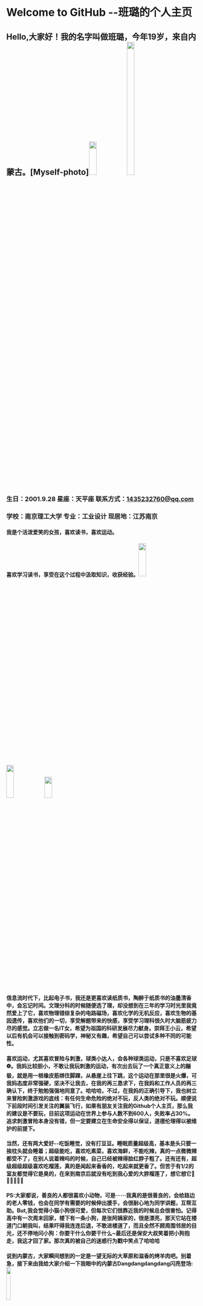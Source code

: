 # Welcome to GitHub --班璐的个人主页
## Hello,大家好！我的名字叫做班璐，今年19岁，来自内蒙古。[Myself-photo]<img src="http://m.qpic.cn/psc?/V13HQXgk0FOoxx/45NBuzDIW489QBoVep5mcQaeByJF2iDmP0vxdTeTgdD*Z7UkeRiI4YGat*djTv0Z23qYR2ZlCXgDIT8wW75dg0rO4QMzp0L4s569MVmTzj8!/b&bo=HALAAwAAAAABF.0!&rf=viewer_4&t=5" height="15%" width="20%"><img src="http://m.qpic.cn/psc?/V13HQXgk0PH81j/45NBuzDIW489QBoVep5mcWtnao6Mso58DYPlnfm*1TC4.2QkfF4NAYNmWcOyVonxL5MyYOZwGIE7arpctb16SGsCA.qhT57UobdXkbuX7oQ!/b&bo=9wNQAgAAAAADR8Q!&rf=viewer_4&t=5" height="30%" width="20%">
### 生日：2001.9.28   星座：天平座   联系方式：1435232760@qq.com
### 学校：南京理工大学  专业：工业设计  现居地：江苏南京
####   我是个活泼爱笑的女孩，喜欢读书，喜欢运动。

####   喜欢学习读书，享受在这个过程中汲取知识，收获经验。<img src="http://m.qpic.cn/psc?/V13HQXgk0PH81j/45NBuzDIW489QBoVep5mcWtnao6Mso58DYPlnfm*1TAjY2LLib2c5Fqd6NeUdPnslYZJA1Y8YxZ8TOdr5Snct*aRIAtayoJcUWF.ZQ7ttis!/b&bo=YwKXAQAAAAABF8c!&rf=viewer_4&t=5" height="15%" width="20%"><img src="http://m.qpic.cn/psc?/V13HQXgk0PH81j/45NBuzDIW489QBoVep5mcWtnao6Mso58DYPlnfm*1TDfNG8KyenSx07U0gAUj*zmS4ejhkSmyWsA9vGdxSvfSeDxuPgOrXOL6XzP7z4yiR0!/b&bo=iQKyAQAAAAABFwg!&rf=viewer_4&t=5" height="15%" width="20%"><img src="http://m.qpic.cn/psc?/V13HQXgk0PH81j/45NBuzDIW489QBoVep5mcZQqAKPayhFVxRmXFFXVFd1F9AhDmbaAe6KIwcuUR5kmiK9kOufP7y5f29GClnGSzBDV9GsSwrHK*OIrWxfXWZE!/b&bo=OAQ4BAAAAAABFzA!&rf=viewer_4&t=5" height="12%" width="20%"> 
#### 信息流时代下，比起电子书，我还是更喜欢读纸质书，陶醉于纸质书的油墨清香中，会忘记时间。文理分科的时候随便选了理，却没想到在三年的学习时光里我竟然爱上了它，喜欢物理错综复杂的电路磁场，喜欢化学的无机反应，喜欢生物的基因遗传，喜欢他们的一切，享受解题带来的快感，享受学习理科很久时大脑筋疲力尽的感觉。立志做一名IT女，希望为祖国的科研发展尽力献身。崇拜王小云，希望以后有机会可以接触到密码学，神秘又有趣，希望自己可以尝试多种不同的可能性。

####   喜欢运动，尤其喜欢冒险与刺激，球类小达人，会各种球类运动，只是不喜欢足球⚽。我妈比较胆小，不敢让我玩刺激的运动，有次出去玩了一个真正意义上的蹦极，就是用一根橡皮筋绑住脚踝，从悬崖上往下跳，这个运动在那里很是火爆，可我妈态度非常强硬，坚决不让我去，在我的再三恳求下，在我妈和工作人员的再三确认下，终于勉勉强强地同意了。哈哈哈，不过，在我妈的正确引导下，我也树立来冒险刺激游戏的底线：有任何生命危险的绝对不玩，反人类的绝对不玩。顺便说下前段时间引发关注的翼装飞行，如果有朋友关注我的Github个人主页，那么我的建议是不要玩，目前这项运动在世界上参与人数不到600人，失败率占30%。追求刺激冒险本身没有错，但一定要建立在生命安全得以保证，道德伦理得以被维护的前提下。

####   当然，还有两大爱好--吃饭睡觉，没有打豆豆。睡眠质量超级高，基本是头只要一挨枕头就会睡着；超级能吃，喜欢吃素菜，喜欢海鲜，不能吃辣，真的一点微微辣都受不了，在别人说着辣吗的时候，自己已经被辣得脸红脖子粗了。还有还有，超级超级超级喜欢吃榴莲，真的是闻起来香香的，吃起来就更香了。但苦于有1/2的室友都觉得它是臭的，在来到南京后就没有吃到我心爱的大胖榴莲了，想它想它💖🧡💛💚💙💜

####   PS:大家都说，善良的人都很喜欢小动物，可是······我真的是很善良的，会给路边的老人零钱，也会在同学有需要的时候伸出援手，会很耐心地为同学讲题，互帮互助。But,我会觉得小猫小狗很可爱，但每次它们很靠近我的时候总会很害怕。记得高中有一次周末回家，楼下有一条小狗，是张阿姨家的，很是漂亮，那天它站在楼道门口朝我叫，结果吓得我连连后退，不敢进楼道了，而且全然不顾周围邻居的目光，还不停地问小狗：你要干什么你要干什么~最后还是保安大叔笑着把小狗抱走，我这才回了家。那次真的被自己的迷惑行为戳中笑点了哈哈哈

####   说到内蒙古，大家瞬间想到的一定是一望无际的大草原和滋香的烤羊肉吧。别着急，接下来由我给大家介绍一下我眼中的内蒙古Dangdangdangdang闪亮登场:<img src="http://m.qpic.cn/psc?/V13HQXgk0FOoxx/45NBuzDIW489QBoVep5mcUjFV*7N0SrgHrJcuv35Fk4qNTVFWDMCt39cXrXx9UwStlNiRMHsDg6Ve59x0HiM.mn1.rHXdijkCua92PeXIaY!/b&bo=wAP0AsAD9AIBGT4!&rf=viewer_4&t=5" height="15%" width="15%">
  #### 图中小小的圆圆的黄色方块就是我的家乡--乌兰察布，内蒙古的环境是这样的，我们居住的地方是一个小型的城市，完全是现代化的，比不上南京这么繁华，但也不是网上说的骑马上学，学习搭建蒙古包。说起这个我又想起了高中同学常常会在QQ空间里聊一些梗，比如要不是高考熬奶茶加盐加成糖了，要不是高考风太大了骑马射箭时十环只中了九环，现在都保送清华了，因为聊得太嗨，常会被大学里的同学误会是真的~哈哈哈哈哈O(∩_∩)O，还有，刚来的时候玩性大发，在宿舍里大讲徒手博狼，吓到了一条楼道的同学(●ˇ∀ˇ●)  

####   小城市的周围是有很多草原的，我家附近有名的有黄花沟，苏木山，现在已经被开发成了旅游景点，每年夏天草原上长满青青草，会吸引很多外地的游客前来游玩，可以骑马，骑骆驼，射箭，还可以租住蒙古包，体验特色蒙餐，蒙古族服饰，最棒的还是参加晚上的篝火晚会了，有蒙古族的兄弟们亲自招待远道而来的客人哦。小时候，大人们总会在那里招待重要的客人，回乡的朋友 ，又总说我们年龄太小了，就一次都没有带我去参加过篝火晚会，只是每次会从他们口中听到这样那样有趣的事情。

####   小时候蛮淘气的，最开始是和一群穿了开裆裤公主群的小孩子们在楼下小花园里和稀泥，做泥蛋糕，上面用花瓣叶子石子点缀；稍大点的时候胆子很大，敢爬到楼道门的上面站起来朝邻居喊;敢从两米的走廊上咚地一声跳下来；打沙包扔到小区里住户的窗台上，理直气壮地领着一帮小朋友去敲门，有时人家家里的窗台比较宽，伸手探不到沙包，我就爬到窗子外面去把沙包拿回来。想想小时候的我还真是胆儿够肥的。最让我现在有点怀疑我小时候怎么这么坏的事是：我当时大概上小学了吧，是小区里的孩子王，我们那里原来有一个外面的楼梯，楼下有一个穿着开裆裤的小男孩总想和我们一起玩，但我们偏不，就总是会跑到楼梯上面，他也想跟着上，但因为他很小，上不了台阶，便朝我们喊，你们下来叭，我们就会你上来吧，但他很努力还是迈不上台阶，我们在楼上哈哈大笑，有时会把小弟弟都气哭了，可小孩子总是不记仇，第一天哭了，第二天还是会来找我们玩。我到现在还记得他的小名叫蛋蛋，真的很可爱的一个小孩子，真想不通同为一个小孩子的我为什么要欺负他呢。

####   还有我们那里的冬天真的很冷，冬天出门的时候，往往会全副武装起来，口罩，耳套，手套，围巾通通要备好，大家一般还会戴帽子，可我是个例外，我有一颗"铁头",超级抗冻，从来不会觉得头会冷，嘿嘿！但是我还是很喜欢冬天，虽然外面冷风洌洌，但家里有地暖，真的非常暖和，呆在家里真的感觉自己幸福得像个公主 #### <img src="http://m.qpic.cn/psc?/V13HQXgk0PH81j/45NBuzDIW489QBoVep5mcZQqAKPayhFVxRmXFFXVFd35rADR19atLii.i9KtiEuRRhJVqC8iuQpeGEUxgvlL45kieLiTRgfoMMRyi*D2YGQ!/b&bo=OARgAgAAAAABF24!&rf=viewer_4&t=5" height="15%" width="20%"><img src="http://m.qpic.cn/psc?/V13HQXgk0PH81j/45NBuzDIW489QBoVep5mceQj0GtCN9h1cwlK0kqBLYKGwBBf3ZJhRxamibIoDWqIMGDzY9hkTOJXrRneTVzsBQ5sezak9l40kOU91aR6.cM!/b&bo=OASgBQAAAAABF6k!&rf=viewer_4&t=5" height="7%" width="20%"><img src="http://m.qpic.cn/psc?/V13HQXgk0PH81j/45NBuzDIW489QBoVep5mcZQqAKPayhFVxRmXFFXVFd3tOrqRWdBUu36mcj.D3VWWZtEAyjL5drJmHRI8CDblNTnz8m5KMnUr3IVA8RDWHrE!/b&bo=AAVVAwAAAAABF2M!&rf=viewer_4&t=5" height="15%" width="20%">还有冬天的雪，每次下雪的时候空气就会特别好，站在外面会感到嘴巴鼻子都是清新的；打雪仗可是冬天必不可少的项目了，虽然我们都高中了，都是小大人了，马上就要高考了，还是会在下厚厚的大雪的时候在教学楼下打雪仗，踩着上课铃声冲到班里，会在老班吃惊的目光下顶着满头白雪湿漉漉地回到座位上，一边拿纸巾擦头上的，一边互相嘲笑对方的"造型"。现在的我坐在电脑前码下这些字的时候都不由得会笑出声来，突然想他们了，想老班了······

####   其实我身上蛮多可以吐槽的点的，高中的时候大家就像是一家人，经常会开玩笑讲我做的一些搞笑事了，有时候是全班都在讲，真的好多次都会把我讲生气了，但是现在来到大学，再回忆起那些日子，会感到很温暖，会情不自禁地想笑。比如，跑步总是踩不对一二一，女生们便会在耳边“悄悄”喊左右左；参加会操比赛联系转弯时总会偏出去，男生们便笑我是重力太大，惯性大;高中学习太忙一个月不洗头，被男同学发现，又被总结出每次周末回家后整个人焕然一新，头发很干净，鞋子变白了，每次因为题争论不休时就会突然被他们借这件事怼；早上总是早自习迟到，被老班罚在北方严寒的楼道里自习，还被班里出来倒垃圾的同学偷偷塞给早点，真的很想他们了，虽然每天吵吵闹闹，但还是会怀念在一起奋战高考的日子，那些日子里，班里所有同学团结得像一个人似的，用我们老班的话讲，我们从来都不是竞争对手，我们只是彼此的战友。现在的我们各奔东西，希望我和曾经一起并肩作战的朋友们未来一切都好，5班永远都在。

####   喜欢吃薯片，吃果冻，n多个账户名都叫薯小片，果小冻嘿嘿。所以如果你以后在某个账户上看到这样奇奇怪怪可可爱爱的网名，那十有八九就是我喽。

###   好的，Next Is果小冻/薯小片的2020总结+2021年展望啦

####   2020年度总结：还有不到20天就要迎来元旦了，2020很快就要结束了，回顾这一年，真的是很不平凡的一年。在疫情大环境下备战高考，在家上了两个月的网课，资料印了好高一摞，每天蓬头垢面地上钉钉开视频，听网课做作业，拍照打卡早读晚自习，那段时间可能是累到麻木了，现在回想起来好像也就这样挺过去了。开学后又传来高考延期的消息，三个月后迎来人生的第一次大考，然后是填报志愿，来到新学校报名。这中间有许多幸运，也有些不太如意的事情发生。既然我们不可能改变选择，那就要在选择后做到最好。所以，来到大学的我积极参加学生工作，认真学习，希望可以不断提升自己，也希望可以给自己未来更多的选择权。不过，还是要感谢2020，让我慢慢地成长<img src="http://m.qpic.cn/psc?/V13HQXgk0PH81j/45NBuzDIW489QBoVep5mcZt6qzQLvUz7tA2keBYqwnJUnqrKWjpG0IW1TDX4cZQZskh9uRz2vL0Xi6Smgp9PgUqp8UuWX1VILamDoqxna0I!/b&bo=oAU4BAAAAAABF6k!&rf=viewer_4&t=5" height="20%" width="20%">

####   哦，对了，来到这里的我学会了画画，会画一点简单的东西了
<img src="http://m.qpic.cn/psc?/V13HQXgk0PH81j/45NBuzDIW489QBoVep5mcVbTNkAgg9FUDIawNlg.s*NS7tPw5E*zU4zMRExMiQncWVRHeqr5u6HpaYweCJwjH1s.y9J7PQMPMnBkk89Lf3I!/b&bo=zwU4BAAAAAABJ*Y!&rf=viewer_4&t=5" height="20%" width="20%"> <img src="http://m.qpic.cn/psc?/V13HQXgk0PH81j/45NBuzDIW489QBoVep5mcVbTNkAgg9FUDIawNlg.s*PhJ*OlrWsBsDuYXUkPGpN4D1VPXRUy**7yLeUeiuXYeWfYL21MfyLx.hnVbij84YQ!/b&bo=IAY4BAAAAAABJxo!&rf=viewer_4&t=5" height="20%" width="20%"><img src="http://m.qpic.cn/psc?/V13HQXgk0PH81j/45NBuzDIW489QBoVep5mcZUeOLDX1i2bASgMRMuI.tXdE1ilalZhgZ.81LiGVTFgRxwGT5QmF9l8OE1hVZxAT8B59EaHVufFf5nqouQmO6c!/b&bo=OAQPBgAAAAABFwU!&rf=viewer_4&t=5" height="20%" width="20%">
###   2021年未来展望:新的一年有很多愿望啦，首先希望自己拥有✨绩点✨啦，高一点高一点嘿嘿嘿嘿。2020的你很努力了，2021继续加油,祝愿2021年的我所有努力不被辜负，所有目标都能实现，祝愿自己的未来越来越好哦
###   2021，我来，我见，我征服！凡过往皆为序章，所有将来皆为可盼。2021，你好！<img src="http://m.qpic.cn/psc?/V13HQXgk0PH81j/45NBuzDIW489QBoVep5mcT4Z97xiXUIt.EJ8U21SuKh*dm6Zq1A6J31Uj8xOZddJRZPK5NORaR2u5LL2kQoMLYlrhzLnxV9VfikOMrA77Zk!/b&bo=OAQ4BAAAAAABFzA!&rf=viewer_4&t=5" height="20%" width="20%">
<img src="http://m.qpic.cn/psc?/V13HQXgk0PH81j/45NBuzDIW489QBoVep5mcWtnao6Mso58DYPlnfm*1TD*8iKmPScLhAyw9j.VgMT7FNBK54hvpXun22BuQuQhtRiJku2rK5AOLGkU1S7Cyks!/b&bo=SQK4AQAAAAADN.A!&rf=viewer_4&t=5" height="20%" width="20%">
####   其实很想和大家分享下我的军人梦想，对军人有一种很强烈的向往
####   我对军人的崇拜可能只是源于小时候看电视剧《我是特种兵之火凤凰》，那时候的我还很小吧，但总会站在镜子面前模仿电视剧里女兵很飒的动作，想象自己身处她们的任务下会做出怎样的反应；后来又有《猎毒人》上映，我当时最大的梦想可就是当一名缉毒警了，觉得又飒又酷。虽然最后没有选择做一名军人，但平时总会关注一些与中国特种兵有关的新闻，每当看到中国军人的热血视频或是听到军歌是总是会令我为之动容，感觉自己有满腔热血，拥有一个中国人的神圣感和使命感。希望以后的我可以以其他的方式体验特种兵的生活，以自己的力量为祖国的发展注添活力与能量。
## <img src="http://m.qpic.cn/psc?/V13HQXgk0PH81j/45NBuzDIW489QBoVep5mcYTxoMsbtRVEx*3TB6g*gRQ72.Wq3PHVAjLvmNMxnf4TLfrZ9hHvr94PB2zoqv*Sqvsr3tS48XS4LpRq6i1in1g!/b&bo=pAGmAQAAAAABFzI!&rf=viewer_4&t=5" height="30%" width="30%">女孩要勇敢
##        要记得做自己的太阳
##        发光发热照亮前进的路
##        也别忘了温暖别人喔

#### 很多人都说我像个吉祥物，充满正能量，总能给身边的人带去快乐和好运。哈哈，我自己也有很强的自我调节能力，总是对生活充满激情，现在想想，我天生乐观的性格可能源于我有一个逗比妈妈。我妈在工作上是个女强人，虽然工作很忙，但她每天都会花很多时间在我身上。小时候，每天晚上会跟着少儿频道的红果果绿泡泡做手工，每期的前一个晚上电视上会讲明天做手工要用的东西，有的很普通很常见，像彩纸剪刀一类的，有些则比较难办到了，例如废旧的笔管，用剩下的礼品包装带等，但每次妈妈都会尽她最大的努力给我带回这些东西，即使实在找不到，她也能找到一个东西巧妙地代替。记得有一次需要100根用完了的笔管，还必须把笔头拔掉，用水把笔芯里的油墨洗掉，她本来上班就很累，但她回来后还是饶有兴致地和我一起清洗笔管，又陪我坐在电视机面前用笔管完成了一个自制笔筒。她还会在每个周末带我出去玩，我喜欢运动，她就会打听哪里有运动类的项目，或是哪里适合爬山，打球，野炊。她对我的学习从来不做要求，只是希望我可以尽力。但可能正是处于她的散养型教育，我非常喜欢学习，总是自觉认真完成各项作业，在每一次的考试中也会尽全力对待。我们两的关系呢，就像是朋友一样，平时在学校里发生的有趣事情我总会讲给她，而她也总会认真地听，我们两常常在沙发上笑成一团。谢谢妈妈，她真的给了我这世界上最好的陪伴，教我做人，给与了我健全的人格和乐观开朗的品性。平时同学们有什么心事或困难总会找我来诉说，每次我都可以使他们开心起来；当我遇到烦心事或我认为是天大的困难，我妈总是会给我合理可行的建议，有时就算她没有什么办法，她的一番开导也总是会让我重拾信心，再难再累都会继续往前走。妈妈，我想说，因为有你，也因为我是我，世界那么大，可我从来都不怕。

##   生活是一罐糖果，
##   下一颗多甜，
##   尝了才知道。加油，少年，向前冲！
### Markdown

Markdown is a lightweight and easy-to-use syntax for styling your writing. It includes conventions for

```markdown
Syntax highlighted code block

# Header 1
## Header 2
### Header 3

- Bulleted
- List

1. Numbered
2. List

**Bold** and _Italic_ and `Code` text

[Link](url) and ![Image](src)
````
